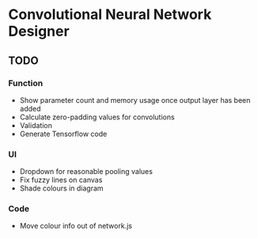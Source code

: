 #  Convolutional Neural Network Designer

## TODO

### Function
* Show parameter count and memory usage once output layer has been added
* Calculate zero-padding values for convolutions
* Validation
* Generate Tensorflow code

### UI
* Dropdown for reasonable pooling values
* Fix fuzzy lines on canvas
* Shade colours in diagram

### Code
* Move colour info out of network.js
